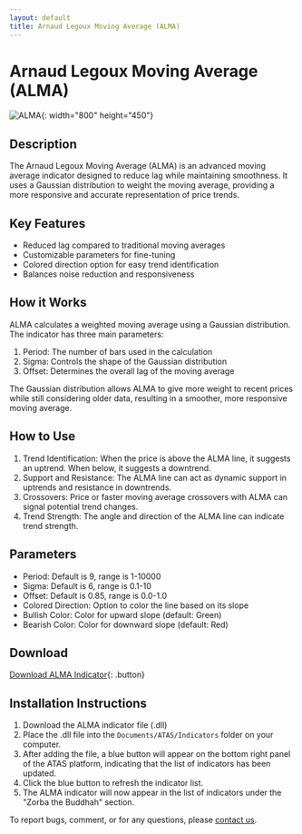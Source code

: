 ```yaml
---
layout: default
title: Arnaud Legoux Moving Average (ALMA)
---
```


# Arnaud Legoux Moving Average (ALMA)

![ALMA](../assets/image/alma-large.png){: width="800" height="450"}

## Description

The Arnaud Legoux Moving Average (ALMA) is an advanced moving average indicator designed to reduce lag while maintaining smoothness. It uses a Gaussian distribution to weight the moving average, providing a more responsive and accurate representation of price trends.

## Key Features

- Reduced lag compared to traditional moving averages
- Customizable parameters for fine-tuning
- Colored direction option for easy trend identification
- Balances noise reduction and responsiveness

## How it Works

ALMA calculates a weighted moving average using a Gaussian distribution. The indicator has three main parameters:

1. Period: The number of bars used in the calculation
2. Sigma: Controls the shape of the Gaussian distribution
3. Offset: Determines the overall lag of the moving average

The Gaussian distribution allows ALMA to give more weight to recent prices while still considering older data, resulting in a smoother, more responsive moving average.

## How to Use

1. Trend Identification: When the price is above the ALMA line, it suggests an uptrend. When below, it suggests a downtrend.
2. Support and Resistance: The ALMA line can act as dynamic support in uptrends and resistance in downtrends.
3. Crossovers: Price or faster moving average crossovers with ALMA can signal potential trend changes.
4. Trend Strength: The angle and direction of the ALMA line can indicate trend strength.

## Parameters

- Period: Default is 9, range is 1-10000
- Sigma: Default is 6, range is 0.1-10
- Offset: Default is 0.85, range is 0.0-1.0
- Colored Direction: Option to color the line based on its slope
- Bullish Color: Color for upward slope (default: Green)
- Bearish Color: Color for downward slope (default: Red)

## Download

[Download ALMA Indicator](../downloads/alma-indicator.dll){: .button}

## Installation Instructions

1. Download the ALMA indicator file (.dll)
2. Place the .dll file into the `Documents/ATAS/Indicators` folder on your computer.
3. After adding the file, a blue button will appear on the bottom right panel of the ATAS platform, indicating that the list of indicators has been updated.
4. Click the blue button to refresh the indicator list.
5. The ALMA indicator will now appear in the list of indicators under the "Zorba the Buddhah" section.

To report bugs, comment, or for any questions, please [contact us](mailto:zorba.the.buddhah@gmail.com).
